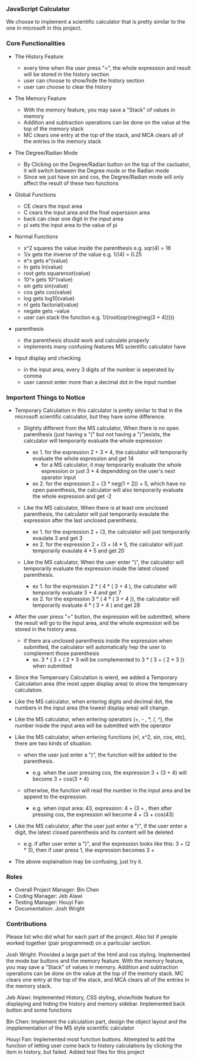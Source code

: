 ### JavaScript Calculator
We choose to implement a scientific calculator that is pretty similar to the one in microsoft in this project.

### Core Functionalities
* The History Feature
	* every time when the user press "=", the whole expression and result will be stored in the history section
	* user can choose to show/hide the history section
	* user can choose to clear the history 

* The Memory Feature
	* With the memory feature, you may save a "Stack" of values in memory
	* Addition and subtraction operations can be done on the value at the top of the memory stack
	* MC clears one entry at the top of the stack, and MCA clears all of the entries in the memory stack

* The Degree/Radian Mode
	* By Clicking on the Degree/Radian button on the top of the cacluator, it will switch between the Degree mode or the Radian mode
	* Since we just have sin and cos, the Degree/Radian mode will only affect the result of these two functions

* Global Functions
	* CE clears the input area
	* C cears the input area and the final experssion area
	* back can clear one digit in the input area
	* pi sets the input area to the value of pi

* Normal Functions
	* x^2 squares the value inside the parenthesis e.g. sqr(4) = 16
	* 1/x gets the inverse of the value e.g. 1/(4) = 0.25
	* e^x gets e^(value)
	* ln gets ln(value)
	* root gets squareroot(value)
	* 10^x gets 10^(value)
	* sin gets sin(value)
	* cos gets cos(value)
	* log gets log10(value)
	* n! gets factorial(value)
	* negate gets -value
	* user can stack the function e.g. 1/(root(sqr(neg(neg(3 + 4)))))

* parenthesis
	* the parenthesis should work and calculate properly
	* implements many confusing features MS scientific calculator have

* Input display and checking
	* in the input area, every 3 digits of the number is seperated by comma
	* user cannot enter more than a decimal dot in the input number

### Importent Things to Notice
* Temporary Calculation in this calculator is pretty similar to that in the microsoft scientific calculator, but they have some difference.
	* Slightly different from the MS calculator, When there is no open parenthesis (just having a "(" but not having a ")")exists, the calculator will temporarily evaluate the whole expression
		* ex 1. for the expression 2 + 3 * 4, the calculator will temporarily evaluate the whole expression and get 14
			* for a MS calculator, it may temporarily evaluate the whole expression or just 3 * 4 dependding on the user's next operator input
		* ex 2. for the expression 2 + (3 * neg(1 + 2)) + 5, which have no open parenthesis, the calculator will also temporarily evaluate the whole expression and get -2
		
	* Like the MS calculator, When there is at least one unclosed parenthesis, the calculator will just temporarily evaulate the expression after the last unclosed parenthesis.
		* ex 1. for the expression 2 + (3, the calculator will just temporarily evaulate 3 and get 3
		* ex 2. for the expression 2 + (3 + (4 * 5, the calculator will just temporarily evaulate 4 * 5 and get 20
		
	* Like the MS calculator, When the user enter ")", the calculator will temporarily evaluate the expression inside the latest closed parenthesis.
		* ex 1. for the expression 2 * ( 4 * ( 3 + 4 ), the calculator will temporarily evaluate 3 + 4 and get 7
		* ex 2. for the expression 3 * ( 4 * ( 3 + 4 )), the  calculator will temporarily evaluate 4 * ( 3 + 4 ) and get 28
		
* After the user press "=" button, the expression will be submitted, where the result will go to the input area, and the whole expression will be stored in the history area.
	* if there ara unclosed parenthesis inside the expression when submitted, the calculator will automatically hep the user to complement those parenthesis
		* ex. 3 * ( 3 + ( 2 * 3 will be complemented to 3 * ( 3 + ( 2 * 3 )) when submitted
		
* Since the Temperoary Calculation is wierd, we added a Temporary Calculation area (the most upper display area) to show the temperoary calculation.

* Like the MS calculator, when entering digits and decimal dot, the numbers in the input area (the lowest display area) will change.

* Like the MS calculator, when entering operators (+, - , *, /, ^), the number inside the input area will be submitted with the operator

* Like the MS calculator, when entering functions (n!, x^2, sin, cos, etc), there are two kinds of situation.
	* when the user just enter a ")", the function will be added to the parenthesis.
		* e.g. when the user pressing cos, the expression 3 + (3 + 4) will become 3 + cos(3 + 4)
		
	* otherwise, the function will read the number in the input area and be append to the expression.
		* e.g. when input area: 43, expression: 4 + (3 + , then after pressing cos, the expression wil become 4 + (3 + cos(43)
		
* Like the MS calculator, after the user just enter a ")", if the user enter a digit, the latest closed parenthesis and its content will be deleted
	* e.g. if after user enter a ")", and the expression looks like this: 3 + (2 * 3), then if user press 1, the expression becomes 3 +

* The above explaination may be confusing, just try it.

### Roles
* Overall Project Manager: Bin Chen
* Coding Manager: Jeb Alawi
* Testing Manager: Houyi Fan
* Documentation: Josh Wright

### Contributions
Please list who did what for each part of the project.
Also list if people worked together (pair programmed) on a particular section.

Josh Wright: Provided a large part of the html and css styling. Implemented the mode bar buttons and the memory feature.
With the memory feature, you may save a "Stack" of values in memory. Addition and subtraction operations can be done on 
the value at the top of the memory stack. MC clears one entry at the top of the stack, and MCA clears all of the entries
in the memory stack.

Jeb Alawi: Implemented History, CSS styling, show/hide feature for displaying and hiding the history and memory sidebar. 
Implemented back button and some functions

Bin Chen: Implement the calculation part, design the object layout and the impplementation of the MS style scientific calculator

Houyi Fan: Implemented most function buttons. Attempted to add the function of letting user come back to history calculations by clicking the item in history, but failed. Added test files for this project
